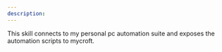 ```yaml
---
description: 
---
```

This skill connects to my personal pc automation suite and exposes the automation scripts to mycroft.
